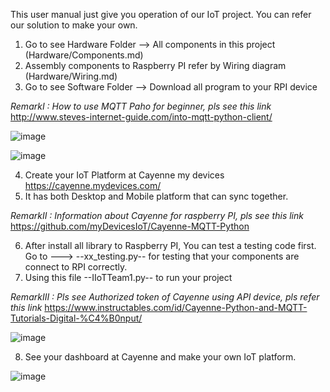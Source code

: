 This user manual just give you operation of our IoT project. You can refer our solution to make your own.


1. Go to see Hardware Folder --> All components in this project (Hardware/Components.md)
2. Assembly components to Raspberry PI refer by Wiring diagram (Hardware/Wiring.md)
3. Go to see Software Folder --> Download all program to your RPI device

*RemarkI : How to use MQTT Paho for beginner, pls see this link* http://www.steves-internet-guide.com/into-mqtt-python-client/

![image](https://user-images.githubusercontent.com/56578804/71845781-0616a900-3104-11ea-90a2-f847fad12c38.png)

![image](https://user-images.githubusercontent.com/56578804/71845994-7cb3a680-3104-11ea-9201-aba8ffd57a72.png)

4. Create your IoT Platform at Cayenne my devices https://cayenne.mydevices.com/
5. It has both Desktop and Mobile platform that can sync together.

*RemarkII : Information about Cayenne for raspberry PI, pls see this link* https://github.com/myDevicesIoT/Cayenne-MQTT-Python

6. After install all library to Raspberry PI, You can test a testing code first. Go to ---> --xx_testing.py--
   for testing that your components are connect to RPI correctly.
7. Using this file --IIoTTeam1.py-- to run your project 

*RemarkIII : Pls see Authorized token of Cayenne using API device, pls refer this link* https://www.instructables.com/id/Cayenne-Python-and-MQTT-Tutorials-Digital-%C4%B0nput/

![image](https://user-images.githubusercontent.com/56578804/71845615-a7512f80-3103-11ea-9bcc-2605ee25e60b.png)


8. See your dashboard at Cayenne and make your own IoT platform.

![image](https://user-images.githubusercontent.com/56578804/71784102-8bc62600-302a-11ea-8b14-555ab0a99d50.png)

